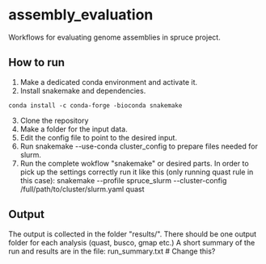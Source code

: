 # assembly_evaluation
Workflows for evaluating genome assemblies in spruce project.

## How to run

1. Make a dedicated conda environment and activate it.
2. Install snakemake and dependencies. 
```
conda install -c conda-forge -bioconda snakemake
```
        
3. Clone the repository
4. Make a folder for the input data.
5. Edit the config file to point to the desired input.
6. Run snakemake --use-conda cluster_config to prepare files needed for slurm.
7. Run the complete wokflow "snakemake" or desired parts.
    In order to pick up the settings correctly run it like this (only running quast rule in this case):
    snakemake --profile spruce_slurm --cluster-config /full/path/to/cluster/slurm.yaml quast

## Output

The output is collected in the folder "results/".
There should be one output folder for each analysis (quast, busco, gmap etc.)
A short summary of the run and results are in the file: run_summary.txt # Change this?






